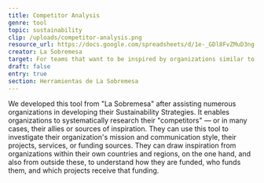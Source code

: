 ```yaml
---
title: Competitor Analysis
genre: tool
topic: sustainability
clip: /uploads/competitor-analysis.png
resource_url: https://docs.google.com/spreadsheets/d/1e-_GDl8FvZMuD3ng-Vk6aainNKbT88ZOHrCnwOsr_8M/edit#gid=997183394
creator: La Sobremesa
target: For teams that want to be inspired by organizations similar to themselves.
draft: false
entry: true
section: Herramientas de La Sobremesa
---
```

<!--StartFragment-->

We developed this tool from "La Sobremesa" after assisting numerous organizations in developing their Sustainability Strategies. It enables organizations to systematically research their "competitors" — or in many cases, their allies or sources of inspiration. They can use this tool to investigate their organization's mission and communication style, their projects, services, or funding sources. They can draw inspiration from organizations within their own countries and regions, on the one hand, and also from outside these, to understand how they are funded, who funds them, and which projects receive that funding.

<!--EndFragment-->